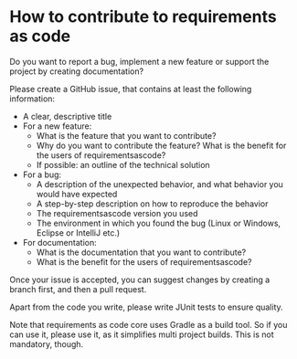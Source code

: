 # How to contribute to requirements as code

Do you want to report a bug, implement a new feature or support the project by creating documentation?

Please create a GitHub issue, that contains at least the following information:
* A clear, descriptive title
* For a new feature:
  * What is the feature that you want to contribute?
  * Why do you want to contribute the feature? What is the benefit for the users of requirementsascode?
  * If possible: an outline of the technical solution
* For a bug:
  * A description of the unexpected behavior, and what behavior you would have expected
  * A step-by-step description on how to reproduce the behavior
  * The requirementsascode version you used
  * The environment in which you found the bug (Linux or Windows, Eclipse or IntelliJ etc.)
* For documentation:
  * What is the documentation that you want to contribute?
  * What is the benefit for the users of requirementsascode?
  
Once your issue is accepted, you can suggest changes by creating a branch first, and then a pull request.

Apart from the code you write, please write JUnit tests to ensure quality.

Note that requirements as code core uses Gradle as a build tool.
So if you can use it, please use it, as it simplifies multi project builds.
This is not mandatory, though.
